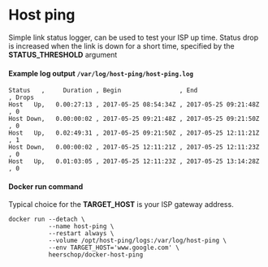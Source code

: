 # Host ping

Simple link status logger, can be used to test your ISP up time. Status drop is increased when the link is down for a short time, specified by the **STATUS_THRESHOLD** argument


#### Example log output `/var/log/host-ping/host-ping.log`
```
Status   ,     Duration , Begin                , End                  , Drops
Host   Up,   0.00:27:13 , 2017-05-25 08:54:34Z , 2017-05-25 09:21:48Z , 0
Host Down,   0.00:00:02 , 2017-05-25 09:21:48Z , 2017-05-25 09:21:50Z , 0
Host   Up,   0.02:49:31 , 2017-05-25 09:21:50Z , 2017-05-25 12:11:21Z , 1
Host Down,   0.00:00:02 , 2017-05-25 12:11:21Z , 2017-05-25 12:11:23Z , 0
Host   Up,   0.01:03:05 , 2017-05-25 12:11:23Z , 2017-05-25 13:14:28Z , 0
```

#### Docker run command
Typical choice for the **TARGET_HOST** is your ISP gateway address.
```
docker run --detach \
           --name host-ping \
           --restart always \
           --volume /opt/host-ping/logs:/var/log/host-ping \
           --env TARGET_HOST='www.google.com' \
           heerschop/docker-host-ping           
```
